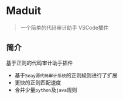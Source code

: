# Maduit

> 一个简单的代码审计助手 VSCode插件

## 简介

基于正则的代码审计助手插件

* 基于`Seay源代码审计系统`的正则规则进行了扩展
* 更快的正则匹配速度
* 合并少量`python`及`java`规则